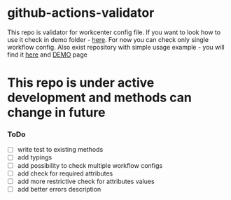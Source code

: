 # github-actions-validator

This repo is validator for workcenter config file. 
If you want to look how to use it check in demo folder - [here](./demo/index.js). 
For now you can check only single workflow config.
Also exist repository with simple usage example - you will find it [here](https://github.com/Feridum/github-actions-validation-demo) and [DEMO](https://feridum.github.io/github-actions-validation-demo/) page

# This repo is under active development and methods can change in future

### ToDo

- [ ] write test to existing methods
- [ ] add typings
- [ ] add possibility to check multiple workflow configs
- [ ] add check for required attributes
- [ ] add more restrictive check for attributes values
- [ ] add better errors description